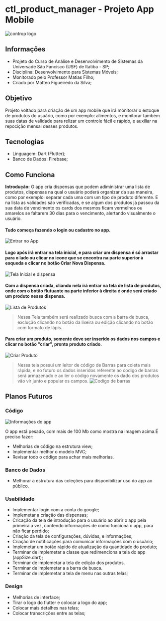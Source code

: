 # ctl_product_manager - Projeto App Mobile 

![controp logo](https://user-images.githubusercontent.com/69529755/100896259-3219e600-349d-11eb-8997-4cb5530d9402.png)

## Informações
- Projeto do Curso de Análise e Desenvolvimento de Sistemas da Universade São Fancisco (USF) de Itatiba - SP;
- Disciplina: Desenvolvimento para Sistemas Móveis;
- Monitorado pelo Professor Matias Filho;
- Criado por Matteo Figueiredo da Silva;

## Objetivo

Projeto voltado para criação de um app mobile que irá monitorar o estoque de produtos do usuário, como por exemplo: alimentos, e monitorar também suas datas de validade para relizar um controle fácil e rápido, e auxiliar na repocição mensal desses produtos. 

## Tecnologias
- Linguagem: Dart (Flutter);
- Banco de Dados: Firebase;

## Como Funciona
**Introdução:** O app cria dispensas que podem adiministrar uma lista de produtos, dispensas na qual o usuário poderá organizar da sua maneira, como por exemplo: separar cada uma com um tipo de produto diferente. E na lista as validades são verificadas, e se algum dos produtos já passou da sua data de vencimento os cards dos mesmos ficam vermelhos ou amarelos se faltarem 30 dias para o vencimento, alertando visualmente o usuário.

#### Tudo começa fazendo o login ou cadastro no app.
![Entrar no App](https://user-images.githubusercontent.com/69529755/101015018-84164680-3545-11eb-89b6-43a308e40d72.png)
#### Logo após irá entrar na tela inicial, e para criar um dispensa é só arrastar para o lado ou clicar no icone que se encontra na parte superior à esqueda e clicar no botão Criar Nova Dispensa.
![Tela Inicial e dispensa](https://user-images.githubusercontent.com/69529755/101016129-1a973780-3547-11eb-94d6-10d996e80bb0.png)
#### Com a dispensa criada, cliando nela irá entrar na tela de lista de produtos, onde com o botão flutuante na parte inferior à direita é onde será criado um produto nessa dispensa.
![Lista de Produtos](https://user-images.githubusercontent.com/69529755/101015536-57166380-3546-11eb-9c29-a9de1eb9ca40.png)
> Nessa Tela também será realizado busca com a barra de busca, exclução clicando no botão da lixeira ou edição clicando no botão com formato de lápis.
#### Para criar um produto, somente deve ser inserido os dados nos campos e clicar no botão "criar", pronto produto criado.
![Criar Produto](https://user-images.githubusercontent.com/69529755/101015522-5251af80-3546-11eb-94b0-e10754d7c7f7.png)
> Nessa tela possui um leitor de código de Barras para coleta mais rápida, e no futuro os dados inseridos referente ao codigo de barras será armazenado e ao ler o código novamente os dado dos produtos vão vir junto e popular os campos.
![Codigo de barras](https://user-images.githubusercontent.com/69529755/101018773-bd9d8080-354a-11eb-9042-6a94235a058a.png)

## Planos Futuros
### Código
![Informações do app](https://user-images.githubusercontent.com/69529755/101015848-c12f0880-3546-11eb-9b48-41f21333b972.png)

O app está pesado, com mais de 100 Mb como mostra na imagem acima.É preciso fazer:
- Melhorias de código na estrutura view;
- Implementar melhor o modelo MVC;
- Revisar todo o código para achar mais melhorias.

### Banco de Dados
- Melhorar a estrutura das coleções para disponibilizar uso do app ao público.

### Usabilidade
- Implementar login com a conta do google;
- Implemetar a criação das dispensas;
- Cricação da tela de introdução para o usuário ao abrir o app pela primeira a vez, contendo informações de como funciona o app, para não ficar perdido;
- Criação da tela de configurações, dúvidas, e informações;
- Criação de notificações para comunicar informações com o usuário;
- Implemetar um botão rápido de atualização da quantidade do produto;
- Terminar de implemetar a classe que redimenciona a tela do app (appSize.dart);
- Terminar de implemetar a tela de edição dos produtos.
- Terminar de implemetar a a barra de busca.
- Terminar de implemetar a tela de menu nas outras telas;

### Design
- Melhorias de interface;
- Tirar o logo do flutter e colocar a logo do app;
- Colocar mais detalhes nas telas;
- Colocar transcrições entre as telas;
